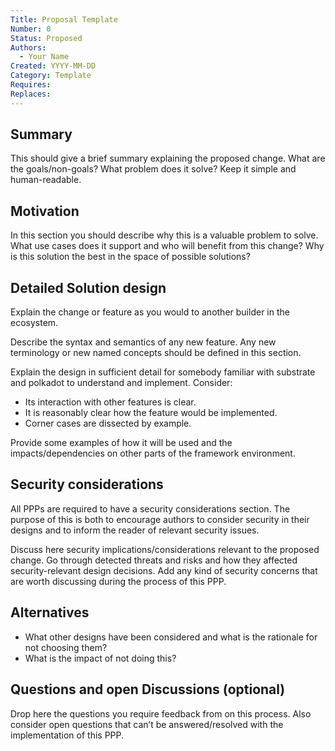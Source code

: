 ```yaml
---
Title: Proposal Template
Number: 0
Status: Proposed
Authors:
  - Your Name
Created: YYYY-MM-DD
Category: Template
Requires:
Replaces:
--- 
```


## Summary
This should give a brief summary explaining the proposed change. What are the goals/non-goals? What problem does it solve? Keep it simple and human-readable.

## Motivation
In this section you should describe why this is a valuable problem to solve. What use cases does it support and who will benefit from this change? Why is this solution the best in the space of possible solutions?

## Detailed Solution design
Explain the change or feature as you would to another builder in the ecosystem. 

Describe the syntax and semantics of any new feature. Any new terminology or new named concepts should be defined in this section. 

Explain the design in sufficient detail for somebody familiar with substrate and polkadot to understand and implement. Consider:

* Its interaction with other features is clear.
* It is reasonably clear how the feature would be implemented.
* Corner cases are dissected by example.

Provide some examples of how it will be used and the impacts/dependencies on other parts of the framework environment.

## Security considerations
All PPPs are required to have a security considerations section. The purpose of this is both to encourage authors to consider security in their designs and to inform the reader of relevant security issues. 

Discuss here security implications/considerations relevant to the proposed change. Go through detected threats and risks and how they affected security-relevant design decisions. Add any kind of security concerns that are worth discussing during the process of this PPP. 

## Alternatives
- What other designs have been considered and what is the rationale for not choosing them?
- What is the impact of not doing this?

## Questions and open Discussions (optional)
Drop here the questions you require feedback from on this process. Also consider open questions that can’t be answered/resolved with the implementation of this PPP.

